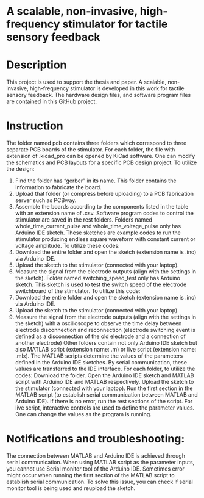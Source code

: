 # A scalable, non-invasive, high-frequency stimulator for tactile sensory feedback


# Description
This project is used to support the thesis and paper. A scalable, non-invasive, high-frequency stimulator is developed in this work for tactile sensory feedback. The hardware design files, and software program files are contained in this GitHub project.
# Instruction
The folder named pcb contains three folders which correspond to three separate PCB boards of the stimulator. For each folder, the file with extension of .kicad_pro can be opened by KiCad software. One can modify the schematics and PCB layouts for a specific PCB design project. To utilize the design:
1.	Find the folder has “gerber” in its name. This folder contains the information to fabricate the board. 
2.	Upload that folder (or compress before uploading) to a PCB fabrication server such as PCBway. 
3.	Assemble the boards according to the components listed in the table with an extension name of .csv.
Software program codes to control the stimulator are saved in the rest folders. Folders named whole_time_current_pulse and whole_time_voltage_pulse only has Arduino IDE sketch. These sketches are example codes to run the stimulator producing endless square waveform with constant current or voltage amplitude. To utilize these codes:
1.	Download the entire folder and open the sketch (extension name is .ino) via Arduino IDE.
2.	Upload the sketch to the stimulator (connected with your laptop).
3.	Measure the signal from the electrode outputs (align with the settings in the sketch).
Folder named switching_speed_test only has Arduino sketch. This sketch is used to test the switch speed of the electrode switchboard of the stimulator. To utilize this code:
1.	Download the entire folder and open the sketch (extension name is .ino) via Arduino IDE.
2.	Upload the sketch to the stimulator (connected with your laptop).
3.	Measure the signal from the electrode outputs (align with the settings in the sketch) with a oscilloscope to observe the time delay between electrode disconnection and reconnection (electrode switching event is defined as a disconnection of the old electrode and a connection of another electrode)
Other folders contain not only Arduino IDE sketch but also MATLAB script (extension name: .m) or live script (extension name: .mlx). The MATLAB scripts determine the values of the parameters defined in the Arduino IDE sketches. By serial communication, these values are transferred to the IDE interface. For each folder, to utilize the codes:
Download the folder. Open the Arduino IDE sketch and MATLAB script with Arduino IDE and MATLAB respectively.
Upload the sketch to the stimulator (connected with your laptop).
Run the first section in the MATLAB script (to establish serial communication between MATLAB and Arduino IDE).
If there is no error, run the rest sections of the script.
For live script, interactive controls are used to define the parameter values. One can change the values as the program is running.

# Notifications and troubleshooting:
The connection between MATLAB and Arduino IDE is achieved through serial communication. When using MATLAB script as the parameter inputs, you cannot use Serial monitor tool of the Arduino IDE.
Sometimes error might occur when running the first section of the MATLAB script to establish serial communication. To solve this issue, you can check if serial monitor tool is being used and reupload the sketch.

